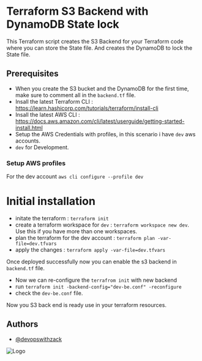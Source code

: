 
# Terraform S3 Backend with DynamoDB State lock

This Terraform script creates the S3 Backend for your Terraform code where you can store the State file.
And creates the DynamoDB to lock the State file.

## Prerequisites

* When you create the S3 bucket and the DynamoDB for the first time, make sure to comment all in the ``backend.tf`` file.
* Insall the latest Terraform CLI : https://learn.hashicorp.com/tutorials/terraform/install-cli
* Insall the latest AWS CLI : https://docs.aws.amazon.com/cli/latest/userguide/getting-started-install.html
* Setup the AWS Credentials with profiles, in this scenario i have `dev` aws accounts.
* ``dev`` for Development.

### Setup AWS profiles
For the dev account
``aws cli configure --profile dev
``
# Initial installation
* initate the terraform : ``terraform init``
* create a terraform workspace for ``dev`` : ``terraform workspace new dev``. Use this if you have more than one workspaces.
* plan the terraform for the dev account : ``terraform plan -var-file=dev.tfvars``
* apply the changes : ``terraform apply -var-file=dev.tfvars``

Once deployed successfully now you can enable the s3 backend in ``backend.tf`` file.

* Now we can re-configure the ``terrafrom init`` with new backend
* run ``terraform init -backend-config="dev-be.conf" -reconfigure``
* check the ``dev-be.conf`` file.

Now you S3 back end is ready use in your terraform resources.

## Authors

- [@devopswithzack](https://www.github.com/devopswithzack)


![Logo](https://github.com/devopswithzack/devopswithzack/blob/main/4x%20Profile%20Picture.png?raw=true)

